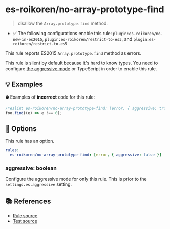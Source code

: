 # es-roikoren/no-array-prototype-find
> disallow the `Array.prototype.find` method.

- ✅ The following configurations enable this rule: `plugin:es-roikoren/no-new-in-es2015`, `plugin:es-roikoren/restrict-to-es3`, and `plugin:es-roikoren/restrict-to-es5`

This rule reports ES2015 `Array.prototype.find` method as errors.

This rule is silent by default because it's hard to know types. You need to configure [the aggressive mode](../#the-aggressive-mode) or TypeScript in order to enable this rule.

## 💡 Examples

⛔ Examples of **incorrect** code for this rule:

```js
/*eslint es-roikoren/no-array-prototype-find: [error, { aggressive: true }] */
foo.find((e) => e !== 0);
```

## 🔧 Options

This rule has an option.

```yml
rules:
  es-roikoren/no-array-prototype-find: [error, { aggressive: false }]
```

### aggressive: boolean

Configure the aggressive mode for only this rule.
This is prior to the `settings.es.aggressive` setting.

## 📚 References

- [Rule source](https://github.com/roikoren755/eslint-plugin-es/blob/v2.0.10/src/rules/no-array-prototype-find.ts)
- [Test source](https://github.com/roikoren755/eslint-plugin-es/blob/v2.0.10/tests/src/rules/no-array-prototype-find.ts)
